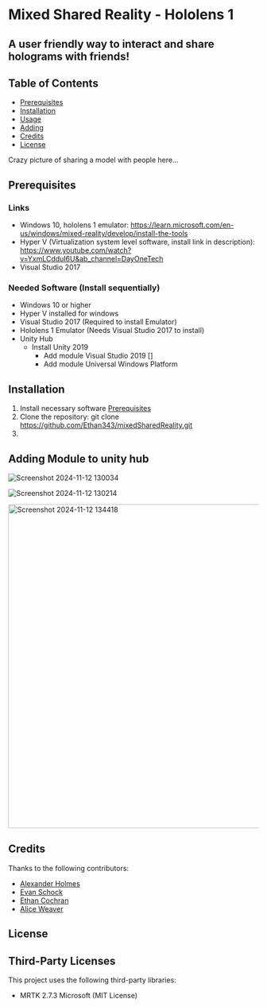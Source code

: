 # Mixed Shared Reality - Hololens 1

## A user friendly way to interact and share holograms with friends!

## Table of Contents
- [Prerequisites](#Prerequisites)
- [Installation](#installation)
- [Usage](#usage)
- [Adding](#Adding)
- [Credits](#credits)
- [License](#license)



Crazy picture of sharing a model with people here...



## Prerequisites 
### Links
- Windows 10, hololens 1 emulator: https://learn.microsoft.com/en-us/windows/mixed-reality/develop/install-the-tools
- Hyper V (Virtualization system level software, install link in description): https://www.youtube.com/watch?v=YxmLCdduI6U&ab_channel=DayOneTech
- Visual Studio 2017

### Needed Software (Install sequentially)
- Windows 10 or higher
- Hyper V installed for windows
- Visual Studio 2017  (Required to install Emulator)
- Hololens 1 Emulator (Needs Visual Studio 2017 to install)
- Unity Hub
  - Install Unity 2019
    - Add module Visual Studio 2019    []
    - Add module Universal Windows Platform


## Installation
1. Install necessary software [Prerequisites](#Prerequisites)
2. Clone the repository:
  git clone https://github.com/Ethan343/mixedSharedReality.git
3. 


## Adding Module to unity hub
![Screenshot 2024-11-12 130034](https://github.com/user-attachments/assets/c27f7586-a9a1-4049-8952-4d383608de81)

![Screenshot 2024-11-12 130214](https://github.com/user-attachments/assets/f37fdc1e-c8ac-45bf-8ea3-db02b13c030b)

<img width="652" alt="Screenshot 2024-11-12 134418" src="https://github.com/user-attachments/assets/534c0233-db96-42fc-93de-9260b9c28dfd">


## Credits
Thanks to the following contributors:
- [Alexander Holmes](https://github.com/ahalex73)
- [Evan Schock](https://github.com/jsm1744)
- [Ethan Cochran](https://github.com/Ethan343)
- [Alice Weaver](https://github.com/jcweaver01)



## License

## Third-Party Licenses
This project uses the following third-party libraries:
- MRTK 2.7.3 Microsoft (MIT License)

